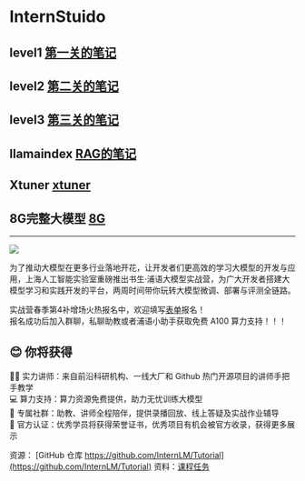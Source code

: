 # InternStuido


## level1 [第一关的笔记](https://github.com/shiqiyio/InternStuido/blob/main/Level-1/level1.md)
## level2 [第二关的笔记](https://github.com/shiqiyio/InternStuido/blob/main/Level-2/level2.md)
## level3 [第三关的笔记](https://github.com/shiqiyio/InternStuido/blob/main/Level-3/level3.md)
## llamaindex [RAG的笔记](https://github.com/shiqiyio/InternStuido/blob/main/llamaindex/task.md)
## Xtuner [xtuner](https://github.com/shiqiyio/InternStuido/blob/main/xtuner/task.md)
## 8G完整大模型 [8G](https://github.com/shiqiyio/InternStuido/blob/main/use8G/task.md)

***

![](./asset/camp.png)

为了推动大模型在更多行业落地开花，让开发者们更高效的学习大模型的开发与应用，上海人工智能实验室重磅推出书生·浦语大模型实战营，为广大开发者搭建大模型学习和实践开发的平台，两周时间带你玩转大模型微调、部署与评测全链路。

实战营春季第4补增场火热报名中，欢迎填写[表单](https://www.wjx.top/vm/Yzzz2mi.aspx?udsid=876275)报名！  
报名成功后加入群聊，私聊助教或者浦语小助手获取免费 A100 算力支持！！！

## 😊 你将获得

👨‍🏫 实力讲师：来自前沿科研机构、一线大厂和 Github 热门开源项目的讲师手把手教学  
💻 算力支持：算力资源免费提供，助力无忧训练大模型  
💬 专属社群：助教、讲师全程陪伴，提供录播回放、线上答疑及实战作业辅导  
📜 官方认证：优秀学员将获得荣誉证书，优秀项目有机会被官方收录，获得更多展示  

资源： [GitHub 仓库 https://github.com/InternLM/Tutorial](https://github.com/InternLM/Tutorial)
资料：[课程任务](https://github.com/InternLM/Tutorial/tree/camp3/docs)
